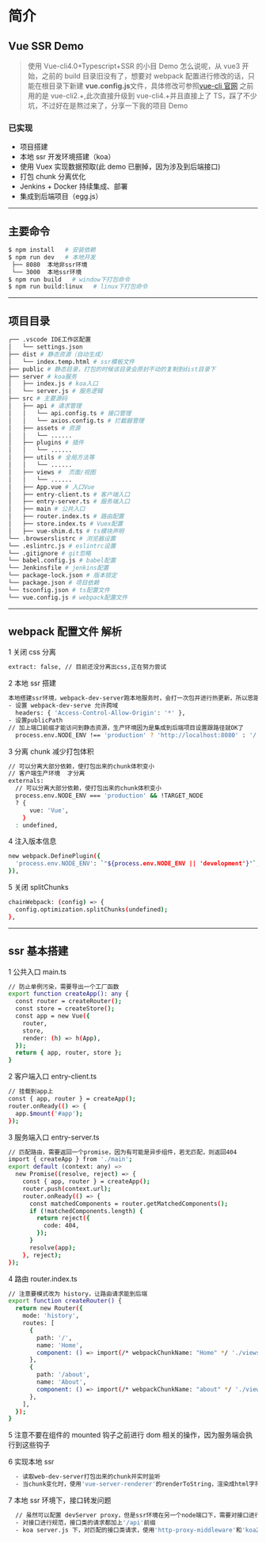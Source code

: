# 简介

## Vue SSR Demo

> 使用 Vue-cli4.0+Typescript+SSR 的小目 Demo
> 怎么说呢，从 vue3 开始，之前的 build 目录旧没有了，想要对 webpack 配置进行修改的话，只能在根目录下新建 **vue.config.js**文件，具体修改可参照[vue-cli 官网](https://cli.vuejs.org/)
> 之前用的是 vue-cli2.+,此次直接升级到 vue-cli4.+并且直接上了 TS，踩了不少坑，不过好在是熬过来了，分享一下我的项目 Demo

### 已实现

- 项目搭建
- 本地 ssr 开发环境搭建（koa）
- 使用 Vuex 实现数据预取(此 demo 已删掉，因为涉及到后端接口)
- 打包 chunk 分离优化
- Jenkins + Docker 持续集成、部署
- 集成到后端项目（egg.js）

---

## 主要命令

```bash
$ npm install   # 安装依赖
$ npm run dev   # 本地开发
 ├── 8080  本地非ssr环境
 └── 3000  本地ssr环境
$ npm run build   # window下打包命令
$ npm run build:linux   # linux下打包命令
```

---

## 项目目录

```bash
┌── .vscode IDE工作区配置
│   └── settings.json
├── dist # 静态资源（自动生成）
│   └── index.temp.html # ssr模板文件
├── public # 静态目录，打包的时候该目录会原封不动的复制到dist目录下
├── server # koa服务
│   ├── index.js # koa入口
│   └── server.js # 服务逻辑
├── src # 主要源码
│   ├── api # 请求管理
│   │   └── api.config.ts # 接口管理
│   │   └── axios.config.ts # 拦截器管理
│   ├── assets # 资源
│   │   └── ......
│   ├── plugins # 插件
│   │   └── ......
│   ├── utils # 全局方法等
│   │   └── ......
│   ├── views #  页面/视图
│   │   └── ......
│   ├── App.vue # 入口Vue
│   ├── entry-client.ts # 客户端入口
│   ├── entry-server.ts # 服务端入口
│   ├── main # 公共入口
│   ├── router.index.ts # 路由配置
│   ├── store.index.ts # Vuex配置
│   ├── vue-shim.d.ts # ts模块声明
└── .browserslistrc # 浏览器设置
└── .eslintrc.js # eslintrc设置
└── .gitignore # git忽略
└── babel.config.js # babel配置
└── Jenkinsfile # jenkins配置
└── package-lock.json # 版本锁定
└── package.json # 项目依赖
└── tsconfig.json # ts配置文件
└── vue.config.js # webpack配置文件
```

---

## webpack 配置文件 解析

1 关闭 css 分离

```bash
extract: false, // 目前还没分离出css,正在努力尝试
```

2 本地 ssr 搭建

```bash
本地搭建ssr环境，webpack-dev-server跑本地服务时，会打一次包并进行热更新，所以思路是再起一个node服务，读取监听打包的chunk文件进行ssr的操作，这里有两个点
- 设置 webpack-dev-serve 允许跨域
  headers: { 'Access-Control-Allow-Origin': '*' },
- 设置publicPath
// 加上端口前缀才能访问到静态资源，生产环境因为是集成到后端项目设置跟路径就OK了
  process.env.NODE_ENV !== 'production' ? 'http://localhost:8080' : '/',
```

3 分离 chunk 减少打包体积

```bash
// 可以分离大部分依赖，使打包出来的chunk体积变小
// 客户端生产环境  才分离
externals:
  // 可以分离大部分依赖，使打包出来的chunk体积变小
  process.env.NODE_ENV === 'production' && !TARGET_NODE
  ? {
      vue: 'Vue',
    }
  : undefined,
```

4 注入版本信息

```bash
new webpack.DefinePlugin({
  'process.env.NODE_ENV': `"${process.env.NODE_ENV || 'development'}"`, // 注意需要用双引号包住
}),
```

5 关闭 splitChunks

```bash
chainWebpack: (config) => {
  config.optimization.splitChunks(undefined);
},
```

---

## ssr 基本搭建

1 公共入口 main.ts

```bash
// 防止单例污染，需要导出一个工厂函数
export function createApp(): any {
  const router = createRouter();
  const store = createStore();
  const app = new Vue({
    router,
    store,
    render: (h) => h(App),
  });
  return { app, router, store };
}
```

2 客户端入口 entry-client.ts

```bash
// 挂载到app上
const { app, router } = createApp();
router.onReady(() => {
  app.$mount('#app');
});
```

3 服务端入口 entry-server.ts

```bash
// 匹配路由，需要返回一个promise，因为有可能是异步组件，若无匹配，则返回404
import { createApp } from './main';
export default (context: any) =>
  new Promise((resolve, reject) => {
    const { app, router } = createApp();
    router.push(context.url);
    router.onReady(() => {
      const matchedComponents = router.getMatchedComponents();
      if (!matchedComponents.length) {
        return reject({
          code: 404,
        });
      }
      resolve(app);
    }, reject);
});
```

4 路由 router.index.ts

```bash
// 注意要模式改为 history，让路由请求能到后端
export function createRouter() {
  return new Router({
    mode: 'history',
    routes: [
      {
        path: '/',
        name: 'Home',
        component: () => import(/* webpackChunkName: "Home" */ './views/Home.vue'),
      },
      {
        path: '/about',
        name: 'About',
        component: () => import(/* webpackChunkName: "about" */ './views/About.vue'),
      },
    ],
  });
}
```

5 注意不要在组件的 mounted 钩子之前进行 dom 相关的操作，因为服务端会执行到这些钩子

6 实现本地 ssr

```bash
  - 读取web-dev-server打包出来的chunk并实时监听
  - 当chunk变化时，使用'vue-server-renderer'的renderToString，渲染成html字符串
```

7 本地 ssr 环境下，接口转发问题

```bash
  // 虽然可以配置 devServer proxy，但是ssr环境在另一个node端口下，需要对接口进行转发
  - 对接口进行规范，接口类的请求都加上'/api'前缀
  - koa server.js 下，对匹配的接口类请求，使用'http-proxy-middleware'和'koa2-connect'进行接口转发
```
